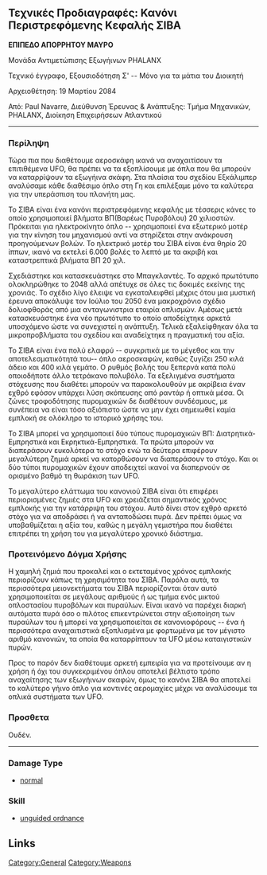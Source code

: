 ## Τεχνικές Προδιαγραφές: Κανόνι Περιστρεφόμενης Κεφαλής ΣΙΒΑ

**ΕΠΙΠΕΔΟ ΑΠΟΡΡΗΤΟΥ ΜΑΥΡΟ**

Μονάδα Αντιμετώπισης Εξωγήινων PHALANX

Τεχνικό έγγραφο, Εξουσιοδότηση Σ' -- Μόνο για τα μάτια του Διοικητή

Αρχειοθέτηση: 19 Μαρτίου 2084

Από: Paul Navarre, Διεύθυνση Έρευνας & Ανάπτυξης: Τμήμα Μηχανικών,
PHALANX, Διοίκηση Επιχειρήσεων Ατλαντικού

------------------------------------------------------------------------

### Περίληψη

Τώρα πια που διαθέτουμε αεροσκάφη ικανά να αναχαιτίσουν τα επιτιθέμενα
UFO, θα πρέπει να τα εξοπλίσουμε με όπλα που θα μπορούν να καταρρίψουν
τα εξωγήινα σκάφη. Στα πλαίσια του σχεδίου Εξκάλιμπερ αναλύσαμε κάθε
διαθέσιμο όπλο στη Γη και επιλέξαμε μόνο τα καλύτερα για την υπεράσπιση
του πλανήτη μας.

Το ΣΙΒΑ είναι ένα κανόνι περιστρεφόμενης κεφαλής με τέσσερις κάνες το
οποίο χρησιμοποιεί βλήματα ΒΠ(Βαρέως Πυροβόλου) 20 χιλιοστών. Πρόκειται
για ηλεκτροκίνητο όπλο -- χρησιμοποιεί ένα εξωτερικό μοτέρ για την
κίνηση του μηχανισμού αντί να στηρίζεται στην ανάκρουση προηγούμενων
βολών. Το ηλεκτρικό μοτέρ του ΣΙΒΑ είναι ένα θηρίο 20 ίππων, ικανό να
εκτελεί 6.000 βολές το λεπτό με τα ακριβή και καταστρεπτικά βλήματα ΒΠ
20 χιλ.

Σχεδιάστηκε και κατασκευάστηκε στο Μπαγκλαντές. Το αρχικό πρωτότυπο
ολοκληρώθηκε το 2048 αλλά απέτυχε σε όλες τις δοκιμές εκείνης της
χρονιάς. Το σχέδιο λίγο έλειψε να εγκαταλειφθεί μέχρις ότου μια μυστική
έρευνα αποκάλυψε τον Ιούλιο του 2050 ένα μακροχρόνιο σχέδιο δολιοφθοράς
από μια ανταγωνιστρια εταιρία οπλισμών. Αμέσως μετά κατασκευάστηκε ένα
νέο πρωτότυπο το οποίο αποδείχτηκε αρκετά υποσχόμενο ώστε να συνεχιστεί
η ανάπτυξη. Τελικά εξαλείφθηκαν όλα τα μικροπροβλήματα του σχεδίου και
αναδείχτηκε η πραγματική του αξία.

Το ΣΙΒΑ είναι ένα πολύ ελαφρύ -- συγκριτικά με το μέγεθος και την
αποτελεσματικότητά του-- όπλο αεροσκαφών, καθώς ζυγίζει 250 κιλά άδειο
και 400 κιλά γεμάτο. Ο ρυθμός βολής του ξεπερνά κατά πολύ οποιοδήποτε
άλλο τετράκανο πολυβόλο. Τα εξελιγμένα συστήματα στόχευσης που διαθέτει
μπορούν να παρακολουθούν με ακρίβεια έναν εχθρό εφόσον υπάρχει λύση
σκόπευσης από ραντάρ ή οπτικά μέσα. Οι ζώνες τροφοδότησης πυρομαχικών δε
διαθέτουν συνδέσμους, με συνέπεια να είναι τόσο αξιόπιστο ώστε να μην
έχει σημειωθεί καμία εμπλοκή σε ολόκληρο το ιστορικό χρήσης του.

Το ΣΙΒΑ μπορεί να χρησιμοποιεί δύο τύπους πυρομαχικών ΒΠ:
Διατρητικά-Εμπρηστικά και Εκρηκτικά-Εμπρηστικά. Τα πρώτα μπορούν να
διαπεράσουν ευκολότερα το στόχο ενώ τα δεύτερα επιφέρουν μεγαλύτερη
ζημιά αρκεί να κατορθώσουν να διαπεράσουν το στόχο. Και οι δύο τύποι
πυρομαχικών έχουν αποδειχτεί ικανοί να διαπερνούν σε ορισμένο βαθμό τη
θωράκιση των UFO.

Το μεγαλύτερο ελάττωμα του κανονιού ΣΙΒΑ είναι ότι επιφέρει
περιορισμένες ζημιές στα UFO και χρειάζεται σημαντικός χρόνος εμπλοκής
για την κατάρριψη του στόχου. Αυτό δίνει στον εχθρό αρκετό στόχο για να
αποδράσει ή να ανταποδώσει πυρά. Δεν πρέπει όμως να υποβαθμίζεται η αξία
του, καθώς η μεγάλη γεμιστήρα που διαθέτει επιτρέπει τη χρήση του για
μεγαλύτερο χρονικό διάστημα.

### Προτεινόμενο Δόγμα Χρήσης

Η χαμηλή ζημιά που προκαλεί και ο εκτεταμένος χρόνος εμπλοκής
περιορίζουν κάπως τη χρησιμότητα του ΣΙΒΑ. Παρόλα αυτά, τα περισσότερα
μειονεκτήματα του ΣΙΒΑ περιορίζονται όταν αυτό χρησιμοποιείται σε
μεγάλους αριθμούς ή ως τμήμα ενός μικτού οπλοστασίου πυροβόλων και
πυραύλων. Είναι ικανό να παρέχει διαρκή αυτόματα πυρά όσο ο πιλότος
επικεντρώνεται στην αξιοποίηση των πυραύλων του ή μπορεί να
χρησιμοποιείται σε κανονιοφόρους -- ένα ή περισσότερα αναχαιτιστικά
εξοπλισμένα με φορτωμένα με τον μέγιστο αριθμό κανονιών, τα οποία θα
καταρρίπτουν τα UFO μέσω καταιγιστικών πυρών.

Προς το παρόν δεν διαθέτουμε αρκετή εμπειρία για να προτείνουμε αν η
χρήση ή όχι του συγκεκριμένου όπλου αποτελεί βέλτιστο τρόπο αναχαίτησης
των εξωγήινων σκαφών, όμως το κανόνι ΣΙΒΑ θα αποτελεί το καλύτερο γήινο
όπλο για κοντινές αερομαχίες μέχρι να αναλύσουμε τα οπλικά συστήματα των
UFO.

### Προσθετα

Ουδέν.

------------------------------------------------------------------------

### Damage Type

- [normal](Damage/normal "wikilink")

### Skill

- [unguided ordnance](Skills/unguided "wikilink")

## Links

[Category:General](Category:General "wikilink")
[Category:Weapons](Category:Weapons "wikilink")